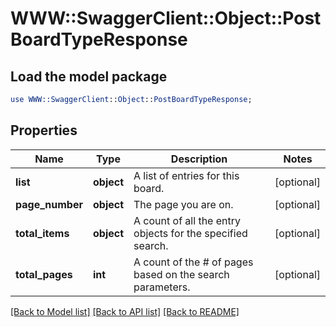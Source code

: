 # WWW::SwaggerClient::Object::PostBoardTypeResponse

## Load the model package
```perl
use WWW::SwaggerClient::Object::PostBoardTypeResponse;
```

## Properties
Name | Type | Description | Notes
------------ | ------------- | ------------- | -------------
**list** | **object** | A list of entries for this board. | [optional] 
**page_number** | **object** | The page you are on. | [optional] 
**total_items** | **object** | A count of all the entry objects for the specified search. | [optional] 
**total_pages** | **int** | A count of the # of pages based on the search parameters. | [optional] 

[[Back to Model list]](../README.md#documentation-for-models) [[Back to API list]](../README.md#documentation-for-api-endpoints) [[Back to README]](../README.md)


